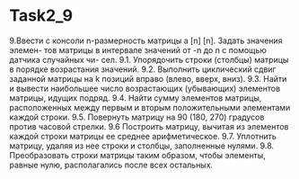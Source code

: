 # Task2_9


9.Ввести с консоли n-размерность матрицы a [n] [n]. Задать значения элемен-
тов матрицы в интервале значений от -n до n с помощью датчика случайных чи-
сел.
9.1. Упорядочить строки (столбцы) матрицы в порядке возрастания значений.
9.2. Выполнить циклический сдвиг заданной матрицы на k позиций вправо
(влево, вверх, вниз).
9.3. Найти и вывести наибольшее число возрастающих (убывающих) элементов матрицы, идущих подряд.
9.4. Найти сумму элементов матрицы, расположенных между первым и вторым положительными элементами каждой строки.
9.5. Повернуть матрицу на 90 (180, 270) градусов против часовой стрелки.
9.6 Построить матрицу, вычитая из элементов каждой строки матрицы ее среднее арифметическое.
9.7. Уплотнить матрицу, удаляя из нее строки и столбцы, заполненные нулями.
9.8. Преобразовать строки матрицы таким образом, чтобы элементы, равные нулю, располагались после всех остальных.
